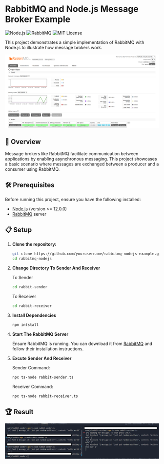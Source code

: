 

# RabbitMQ and Node.js Message Broker Example

![Node.js](https://img.shields.io/badge/node.js-12.0.0-brightgreen)
![RabbitMQ](https://img.shields.io/badge/rabbitmq-v3.8.0-orange)
![MIT License](https://img.shields.io/badge/license-MIT-blue)

This project demonstrates a simple implementation of RabbitMQ with Node.js to illustrate how message brokers work.

![alt text](rabbitmq-nodejs/images/RabbitMQ-Management.png)

## 🚀 Overview

Message brokers like RabbitMQ facilitate communication between applications by enabling asynchronous messaging. This project showcases a basic scenario where messages are exchanged between a producer and a consumer using RabbitMQ.

## 🛠️ Prerequisites

Before running this project, ensure you have the following installed:

- [Node.js](https://nodejs.org/) (version >= 12.0.0)
- [RabbitMQ](https://www.rabbitmq.com/download.html) server

## 📋 Setup

1. **Clone the repository:**

   ```bash
   git clone https://github.com/yourusername/rabbitmq-nodejs-example.git
   cd rabbitmq-nodejs
2. **Change Directory To Sender And Receiver**

    To Sender
    ```bash
    cd rabbit-sender
    ```
  
    To Receiver
    ```bash
    cd rabbit-receiver
    ```
3. **Install Dependencies**
    ```bash
    npm intstall
    ```
4. **Start The RabbitMQ Server**

   Ensure RabbitMQ is running. You can download it from [RabbitMQ](https://www.rabbitmq.com/docs/download) and follow their installation instructions.
5. **Excute Sender And Receiver**

    Sender Command:
    ```bash
    npx ts-node rabbit-sender.ts
    ```

    Receiver Command:
   ```bash
   npx ts-node rabbit-receiver.ts
   ```
## 🏆 Result

![alt text](rabbitmq-nodejs/images/Terminal.png)
